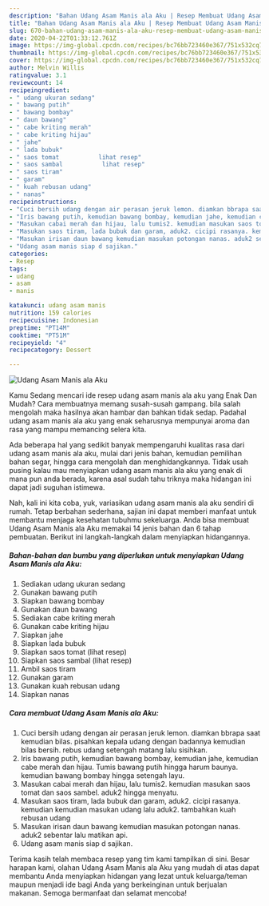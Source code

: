 ```yaml
---
description: "Bahan Udang Asam Manis ala Aku | Resep Membuat Udang Asam Manis ala Aku Yang Bikin Ngiler"
title: "Bahan Udang Asam Manis ala Aku | Resep Membuat Udang Asam Manis ala Aku Yang Bikin Ngiler"
slug: 670-bahan-udang-asam-manis-ala-aku-resep-membuat-udang-asam-manis-ala-aku-yang-bikin-ngiler
date: 2020-04-22T01:33:12.761Z
image: https://img-global.cpcdn.com/recipes/bc76bb723460e367/751x532cq70/udang-asam-manis-ala-aku-foto-resep-utama.jpg
thumbnail: https://img-global.cpcdn.com/recipes/bc76bb723460e367/751x532cq70/udang-asam-manis-ala-aku-foto-resep-utama.jpg
cover: https://img-global.cpcdn.com/recipes/bc76bb723460e367/751x532cq70/udang-asam-manis-ala-aku-foto-resep-utama.jpg
author: Melvin Willis
ratingvalue: 3.1
reviewcount: 14
recipeingredient:
- " udang ukuran sedang"
- " bawang putih"
- " bawang bombay"
- " daun bawang"
- " cabe kriting merah"
- " cabe kriting hijau"
- " jahe"
- " lada bubuk"
- " saos tomat           lihat resep"
- " saos sambal           lihat resep"
- " saos tiram"
- " garam"
- " kuah rebusan udang"
- " nanas"
recipeinstructions:
- "Cuci bersih udang dengan air perasan jeruk lemon. diamkan bbrapa saat kemudian bilas. pisahkan kepala udang dengan badannya kemudian bilas bersih. rebus udang setengah matang lalu sisihkan."
- "Iris bawang putih, kemudian bawang bombay, kemudian jahe, kemudian cabe merah dan hijau. Tumis bawang putih hingga harum baunya. kemudian bawang bombay hingga setengah layu."
- "Masukan cabai merah dan hijau, lalu tumis2. kemudian masukan saos tomat dan saos sambel. aduk2 hingga menyatu."
- "Masukan saos tiram, lada bubuk dan garam, aduk2. cicipi rasanya. kemudian kemudian masukan udang lalu aduk2. tambahkan kuah rebusan udang"
- "Masukan irisan daun bawang kemudian masukan potongan nanas. aduk2 sebentar lalu matikan api."
- "Udang asam manis siap d sajikan."
categories:
- Resep
tags:
- udang
- asam
- manis

katakunci: udang asam manis 
nutrition: 159 calories
recipecuisine: Indonesian
preptime: "PT14M"
cooktime: "PT51M"
recipeyield: "4"
recipecategory: Dessert

---
```



![Udang Asam Manis ala Aku](https://img-global.cpcdn.com/recipes/bc76bb723460e367/751x532cq70/udang-asam-manis-ala-aku-foto-resep-utama.jpg)

Kamu Sedang mencari ide resep udang asam manis ala aku yang Enak Dan Mudah? Cara membuatnya memang susah-susah gampang. bila salah mengolah maka hasilnya akan hambar dan bahkan tidak sedap. Padahal udang asam manis ala aku yang enak seharusnya mempunyai aroma dan rasa yang mampu memancing selera kita.

Ada beberapa hal yang sedikit banyak mempengaruhi kualitas rasa dari udang asam manis ala aku, mulai dari jenis bahan, kemudian pemilihan bahan segar, hingga cara mengolah dan menghidangkannya. Tidak usah pusing kalau mau menyiapkan udang asam manis ala aku yang enak di mana pun anda berada, karena asal sudah tahu triknya maka hidangan ini dapat jadi suguhan istimewa.




Nah, kali ini kita coba, yuk, variasikan udang asam manis ala aku sendiri di rumah. Tetap berbahan sederhana, sajian ini dapat memberi manfaat untuk membantu menjaga kesehatan tubuhmu sekeluarga. Anda bisa membuat Udang Asam Manis ala Aku memakai 14 jenis bahan dan 6 tahap pembuatan. Berikut ini langkah-langkah dalam menyiapkan hidangannya.

<!--inarticleads1-->

##### Bahan-bahan dan bumbu yang diperlukan untuk menyiapkan Udang Asam Manis ala Aku:

1. Sediakan  udang ukuran sedang
1. Gunakan  bawang putih
1. Siapkan  bawang bombay
1. Gunakan  daun bawang
1. Sediakan  cabe kriting merah
1. Gunakan  cabe kriting hijau
1. Siapkan  jahe
1. Siapkan  lada bubuk
1. Siapkan  saos tomat           (lihat resep)
1. Siapkan  saos sambal           (lihat resep)
1. Ambil  saos tiram
1. Gunakan  garam
1. Gunakan  kuah rebusan udang
1. Siapkan  nanas




<!--inarticleads2-->

##### Cara membuat Udang Asam Manis ala Aku:

1. Cuci bersih udang dengan air perasan jeruk lemon. diamkan bbrapa saat kemudian bilas. pisahkan kepala udang dengan badannya kemudian bilas bersih. rebus udang setengah matang lalu sisihkan.
1. Iris bawang putih, kemudian bawang bombay, kemudian jahe, kemudian cabe merah dan hijau. Tumis bawang putih hingga harum baunya. kemudian bawang bombay hingga setengah layu.
1. Masukan cabai merah dan hijau, lalu tumis2. kemudian masukan saos tomat dan saos sambel. aduk2 hingga menyatu.
1. Masukan saos tiram, lada bubuk dan garam, aduk2. cicipi rasanya. kemudian kemudian masukan udang lalu aduk2. tambahkan kuah rebusan udang
1. Masukan irisan daun bawang kemudian masukan potongan nanas. aduk2 sebentar lalu matikan api.
1. Udang asam manis siap d sajikan.




Terima kasih telah membaca resep yang tim kami tampilkan di sini. Besar harapan kami, olahan Udang Asam Manis ala Aku yang mudah di atas dapat membantu Anda menyiapkan hidangan yang lezat untuk keluarga/teman maupun menjadi ide bagi Anda yang berkeinginan untuk berjualan makanan. Semoga bermanfaat dan selamat mencoba!
